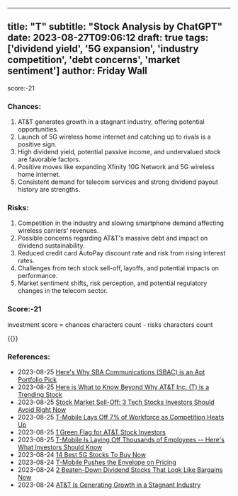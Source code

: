 
---
title: "T"
subtitle: "Stock Analysis by ChatGPT"
date: 2023-08-27T09:06:12
draft: true
tags: ['dividend yield', '5G expansion', 'industry competition', 'debt concerns', 'market sentiment']
author: Friday Wall
---

score:-21
### Chances:
1. AT&T generates growth in a stagnant industry, offering potential opportunities.
2. Launch of 5G wireless home internet and catching up to rivals is a positive sign.
3. High dividend yield, potential passive income, and undervalued stock are favorable factors.
4. Positive moves like expanding Xfinity 10G Network and 5G wireless home internet.
5. Consistent demand for telecom services and strong dividend payout history are strengths.
### Risks:
1. Competition in the industry and slowing smartphone demand affecting wireless carriers' revenues.
2. Possible concerns regarding AT&T's massive debt and impact on dividend sustainability.
3. Reduced credit card AutoPay discount rate and risk from rising interest rates.
4. Challenges from tech stock sell-off, layoffs, and potential impacts on performance.
5. Market sentiment shifts, risk perception, and potential regulatory changes in the telecom sector.
### Score:-21
investment score = chances characters count - risks characters count

{{<tradingview symbol="NYSE:T">}}
### References:
- 2023-08-25 [Here's Why SBA Communications (SBAC) is an Apt Portfolio Pick](https://finance.yahoo.com/news/heres-why-sba-communications-sbac-131100866.html?.tsrc=rss)
- 2023-08-25 [Here is What to Know Beyond Why AT&T Inc. (T) is a Trending Stock](https://finance.yahoo.com/news/know-beyond-why-t-inc-130010517.html?.tsrc=rss)
- 2023-08-25 [Stock Market Sell-Off: 3 Tech Stocks Investors Should Avoid Right Now](https://finance.yahoo.com/m/20a1d4e7-14f9-3598-92d2-5f18f1e5aa99/stock-market-sell-off%3A-3-tech.html?.tsrc=rss)
- 2023-08-25 [T-Mobile Lays Off 7% of Workforce as Competition Heats Up](https://finance.yahoo.com/m/b2dfc9f2-961f-3e6c-8dba-e6cd91160f67/t-mobile-lays-off-7%25-of.html?.tsrc=rss)
- 2023-08-25 [1 Green Flag for AT&T Stock Investors](https://finance.yahoo.com/m/539f6a18-af2f-340f-ba48-30bf8f5f47d1/1-green-flag-for-at%26t-stock.html?.tsrc=rss)
- 2023-08-25 [T-Mobile Is Laying Off Thousands of Employees -- Here's What Investors Should Know](https://finance.yahoo.com/m/e59222c1-d5ea-301c-a19c-a2a3b5f9483d/t-mobile-is-laying-off.html?.tsrc=rss)
- 2023-08-24 [14 Best 5G Stocks To Buy Now](https://finance.yahoo.com/news/14-best-5g-stocks-buy-131204432.html?.tsrc=rss)
- 2023-08-24 [T-Mobile Pushes the Envelope on Pricing](https://finance.yahoo.com/m/8625d34d-fcb0-3d6e-9714-20898a1de78d/t-mobile-pushes-the-envelope.html?.tsrc=rss)
- 2023-08-24 [2 Beaten-Down Dividend Stocks That Look Like Bargains Now](https://finance.yahoo.com/m/5876c3e5-fd02-3850-a8ac-77ba1d9ff388/2-beaten-down-dividend-stocks.html?.tsrc=rss)
- 2023-08-24 [AT&T Is Generating Growth in a Stagnant Industry](https://finance.yahoo.com/m/c56bd37c-ce4e-399b-b0d0-d61a49378a31/at%26t-is-generating-growth-in.html?.tsrc=rss)


                